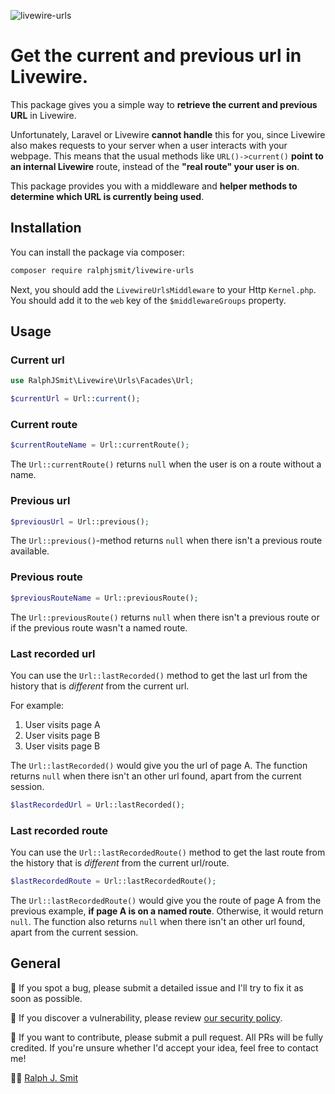 ![livewire-urls](https://github.com/ralphjsmit/livewire-urls/blob/main/docs/images/livewire-urls.jpg)

# Get the current and previous url in Livewire.

This package gives you a simple way to **retrieve the current and previous URL** in Livewire.

Unfortunately, Laravel or Livewire **cannot handle** this for you, since Livewire also makes requests to your server when a user interacts with your webpage. This means that the usual methods like `URL()->current()` **point to an internal Livewire** route, instead of the **"real route" your user is on**.

This package provides you with a middleware and **helper methods to determine which URL is currently being used**.

## Installation

You can install the package via composer:

```bash
composer require ralphjsmit/livewire-urls
```

Next, you should add the `LivewireUrlsMiddleware` to your Http `Kernel.php`. You should add it to the `web` key of the `$middlewareGroups` property.

## Usage

### Current url

```php
use RalphJSmit\Livewire\Urls\Facades\Url;

$currentUrl = Url::current();
```

### Current route

```php
$currentRouteName = Url::currentRoute();
```

The `Url::currentRoute()` returns `null` when the user is on a route without a name.

### Previous url

```php
$previousUrl = Url::previous();
```

The `Url::previous()`-method returns `null` when there isn't a previous route available.

### Previous route

```php
$previousRouteName = Url::previousRoute();
```

The `Url::previousRoute()` returns `null` when there isn't a previous route or if the previous route wasn't a named route.

### Last recorded url

You can use the `Url::lastRecorded()` method to get the last url from the history that is _different_ from the current url.

For example:

1. User visits page A
2. User visits page B
3. User visits page B

The `Url::lastRecorded()` would give you the url of page A. The function returns `null` when there isn't an other url found, apart from the current session.

```php
$lastRecordedUrl = Url::lastRecorded();
```

### Last recorded route

You can use the `Url::lastRecordedRoute()` method to get the last route from the history that is _different_ from the current url/route.

```php
$lastRecordedRoute = Url::lastRecordedRoute();
```

The `Url::lastRecordedRoute()` would give you the route of page A from the previous example, **if page A is on a named route**. Otherwise, it would return `null`. The function also returns `null` when there isn't an other url found, apart from the current session.

## General

🐞 If you spot a bug, please submit a detailed issue and I'll try to fix it as soon as possible.

🔐 If you discover a vulnerability, please review [our security policy](../../security/policy).

🙌 If you want to contribute, please submit a pull request. All PRs will be fully credited. If you're unsure whether I'd accept your idea, feel free to contact me!

🙋‍♂️ [Ralph J. Smit](https://ralphjsmit.com)
